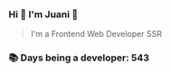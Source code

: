 ### Hi 👋 I&#39;m Juani 🦁

> I&#39;m a Frontend Web Developer SSR

### 📚 Days being a developer: 543
